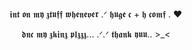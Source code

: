 <p align="center">
  <img width="500" !![Untitled81_20250513192825](https://github.com/user-attachments/assets/2c9f78d3-f2b8-4541-93dc-4e8953db8378)




</p>



<p align="center">
	𝖎𝖓𝖙 𝖔𝖓 𝖒𝖞 𝖟𝖙𝖚𝖋𝖋 𝖜𝖍𝖊𝖓𝖊𝖛𝖊𝖗 .ᐟ 𝖍𝖚𝖌𝖊 𝖈 + 𝖍 𝖈𝖔𝖒𝖋 . ♥

<p align= "center">
𝖉𝖓𝖈 𝖒𝖞 𝖟𝖐𝖎𝖓𝖟 𝖕𝖑𝖟𝖟𝖟... .ᐟ.ᐟ 𝖙𝖍𝖆𝖓𝖐 𝖞𝖚𝖚.. >_<
